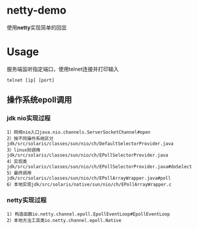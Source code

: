 # netty-demo
使用**netty**实现简单的回显

# Usage
服务端监听指定端口，使用telnet连接并打印输入
```
telnet [ip] [port] 
```

## 操作系统epoll调用
### jdk nio实现过程
```
1）网络nio入口java.nio.channels.ServerSocketChannel#open
2）按不同操作系统区分jdk/src/solaris/classes/sun/nio/ch/DefaultSelectorProvider.java
3）linux则调用jdk/src/solaris/classes/sun/nio/ch/EPollSelectorProvider.java
4）实现类jdk/src/solaris/classes/sun/nio/ch/EPollSelectorProvider.java#doSelect
5）最终调用jdk/src/solaris/classes/sun/nio/ch/EPollArrayWrapper.java#poll
6）本地实现jdk/src/solaris/native/sun/nio/ch/EPollArrayWrapper.c
```

### netty实现过程
```
1) 构造函数io.netty.channel.epoll.EpollEventLoop#EpollEventLoop
2）本地方法工具类io.netty.channel.epoll.Native
```
